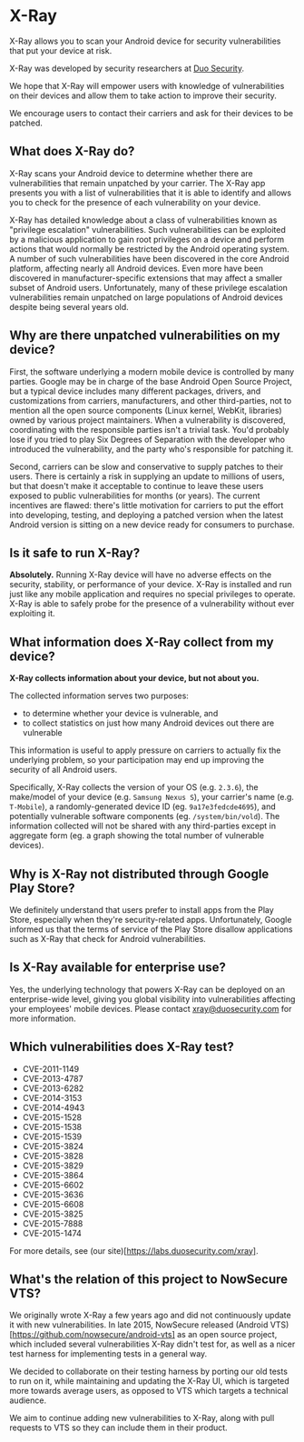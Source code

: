 # X-Ray
X-Ray allows you to scan your Android device for security vulnerabilities that put your device at risk.

X-Ray was developed by security researchers at [Duo Security](http://www.duosecurity.com?cid=70170000000sNXI).

We hope that X-Ray will empower users with knowledge of vulnerabilities on their devices and allow them to take action to improve their security.

We encourage users to contact their carriers and ask for their devices to be patched.

## What does X-Ray do?

X-Ray scans your Android device to determine whether there are vulnerabilities that remain unpatched by your carrier. The X-Ray app presents you with a list of vulnerabilities that it is able to identify and allows you to check for the presence of each vulnerability on your device.

X-Ray has detailed knowledge about a class of vulnerabilities known as "privilege escalation" vulnerabilities. Such vulnerabilities can be exploited by a malicious application to gain root privileges on a device and perform actions that would normally be restricted by the Android operating system. A number of such vulnerabilities have been discovered in the core Android platform, affecting nearly all Android devices. Even more have been discovered in manufacturer-specific extensions that may affect a     smaller subset of Android users. Unfortunately, many of these privilege escalation vulnerabilities remain unpatched on large populations of Android devices despite being several years old.

## Why are there unpatched vulnerabilities on my device?

First, the software underlying a modern mobile device is controlled by many parties. Google may be in charge of the base Android Open Source Project, but a typical device includes many different packages, drivers, and customizations from carriers, manufacturers, and other third-parties, not to mention all the open source components (Linux kernel, WebKit, libraries) owned by various project maintainers. When a vulnerability is discovered, coordinating with the responsible parties isn't a trivial task. You'd probably lose if you tried to play Six Degrees of Separation with the developer who introduced the vulnerability, and the party who's responsible for patching it.

Second, carriers can be slow and conservative to supply patches to their users. There is certainly a risk in supplying an update to millions of users, but that doesn't make it acceptable to continue to leave these users exposed to public vulnerabilities for months (or years). The current incentives are flawed: there's little motivation for carriers to put the effort into developing, testing, and deploying a patched version when the latest Android version is sitting on a new device ready for consumers to purchase.

## Is it safe to run X-Ray?

**Absolutely.** Running X-Ray device will have no adverse effects on the security, stability, or performance of your device. X-Ray is installed and run just like any mobile application and requires no special privileges to operate. X-Ray is able to safely probe for the presence of a vulnerability without ever exploiting it.

## What information does X-Ray collect from my device?

**X-Ray collects information about your device, but not about you.**

The collected information serves two purposes:

* to determine whether your device is vulnerable, and
* to collect statistics on just how many Android devices out there are vulnerable

This information is useful to apply pressure on carriers to actually fix the underlying problem, so your participation may end up improving the security of all Android users.

Specifically, X-Ray collects the version of your OS (e.g. `2.3.6`), the make/model of your device (e.g. `Samsung Nexus S`), your carrier's name (e.g. `T-Mobile`), a randomly-generated device ID (eg. `9a17e3fedcde4695`), and potentially vulnerable software components (eg. `/system/bin/vold`). The information collected will not be shared with any third-parties except in aggregate form (eg. a graph showing the total number of vulnerable devices).

## Why is X-Ray not distributed through Google Play Store?

We definitely understand that users prefer to install apps from the Play Store, especially when they're security-related apps. Unfortunately, Google informed us that the terms of service of the Play Store disallow applications such as X-Ray that check for Android vulnerabilities.

## Is X-Ray available for enterprise use?

Yes, the underlying technology that powers X-Ray can be deployed on an enterprise-wide level, giving you global visibility into vulnerabilities affecting your employees' mobile devices. Please contact [xray@duosecurity.com](mailto:xray@duosecurity.com) for more information.

## Which vulnerabilities does X-Ray test?

* CVE-2011-1149
* CVE-2013-4787
* CVE-2013-6282
* CVE-2014-3153
* CVE-2014-4943
* CVE-2015-1528
* CVE-2015-1538
* CVE-2015-1539
* CVE-2015-3824
* CVE-2015-3828
* CVE-2015-3829
* CVE-2015-3864
* CVE-2015-6602
* CVE-2015-3636
* CVE-2015-6608
* CVE-2015-3825
* CVE-2015-7888
* CVE-2015-1474

For more details, see (our site)[https://labs.duosecurity.com/xray].

## What's the relation of this project to NowSecure VTS?

We originally wrote X-Ray a few years ago and did not continuously update it with new vulnerabilities.
In late 2015, NowSecure released (Android VTS)[https://github.com/nowsecure/android-vts] as an open source project,
which included several vulnerabilities X-Ray didn't test for, as well as a nicer test harness for implementing tests
in a general way.

We decided to collaborate on their testing harness by porting our old tests to run on it, while maintaining and updating
the X-Ray UI, which is targeted more towards average users, as opposed to VTS which targets a technical audience.

We aim to continue adding new vulnerabilities to X-Ray, along with pull requests to VTS so they can include them in their product.
